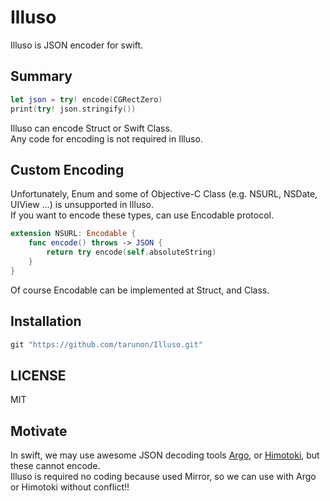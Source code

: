 # Illuso
Illuso is JSON encoder for swift.

## Summary
```swift
let json = try! encode(CGRectZero)
print(try! json.stringify())
```
Illuso can encode Struct or Swift Class.  
Any code for encoding is not required in Illuso.  

## Custom Encoding
Unfortunately, Enum and some of Objective-C Class (e.g. NSURL, NSDate, UIView ...) is unsupported in Illuso.  
If you want to encode these types, can use Encodable protocol.
```swift
extension NSURL: Encodable {
    func encode() throws -> JSON {
        return try encode(self.absoluteString)
    }
}
```
Of course Encodable can be implemented at Struct, and Class.

## Installation
```ruby
git "https://github.com/tarunon/Illuso.git"
```

## LICENSE
MIT

## Motivate
In swift, we may use awesome JSON decoding tools [Argo](https://github.com/thoughtbot/Argo "Argo"), or [Himotoki](https://github.com/ikesyo/Himotoki "Himotoki"), but these cannot encode.  
Illuso is required no coding because used Mirror, so we can use with Argo or Himotoki without conflict!!
